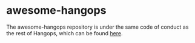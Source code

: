 # awesome-hangops

The awesome-hangops repository is under the same code of conduct as the rest of Hangops, which can be found [here](https://github.com/hangops/code-of-conduct).
